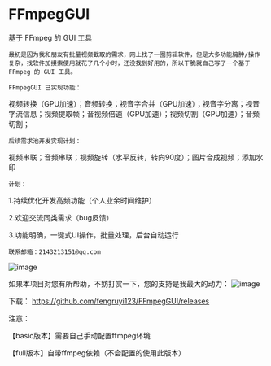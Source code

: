 # FFmpegGUI
基于 FFmpeg 的 GUI 工具

    最初是因为我和朋友有批量视频截取的需求，网上找了一圈剪辑软件，但是大多功能臃肿/操作复杂，找软件加摸索使用就花了几个小时，还没找到好用的，所以干脆就自己写了一个基于 FFmpeg 的 GUI 工具。

    FFmpegGUI 已实现功能：
 
视频转换（GPU加速）；音频转换；视音字合并（GPU加速）；视音字分离；视音字流信息；视频提取帧；音视频倍速（GPU加速）；视频切割（GPU加速）；音频切割；

    后续需求池开发实现计划：
 
视频串联；音频串联；视频旋转（水平反转，转向90度）；图片合成视频；添加水印

    计划： 
    
1.持续优化开发高频功能（个人业余时间维护） 

2.欢迎交流同类需求（bug反馈） 

3.功能明确，一键式UI操作，批量处理，后台自动运行

    联系邮箱：2143213151@qq.com

![image](https://github.com/user-attachments/assets/22ee3c8e-ac96-4e43-be12-583ce277ca30)

如果本项目对您有所帮助，不妨打赏一下，您的支持是我最大的动力：
![image](https://github.com/user-attachments/assets/9731ecc8-3662-4b8c-84eb-23db13de9033)

下载：
https://github.com/fengruyi123/FFmpegGUI/releases

注意：

【basic版本】需要自己手动配置ffmpeg环境

【full版本】自带ffmpeg依赖（不会配置的使用此版本）
